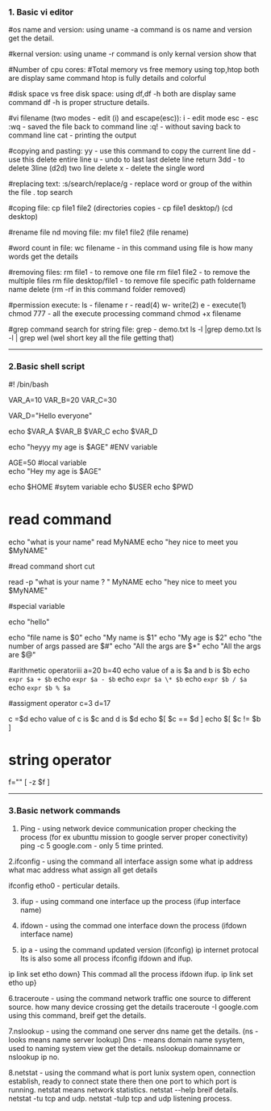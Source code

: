 <h3>1. Basic vi editor</h3>

#os name and version:
using uname -a command is os name and version get the detail.

#kernal version:
using uname -r command is only kernal version show that

#Number of cpu cores:
#Total memory vs free memory
using top,htop both are display same command
htop is fully details and colorful

#disk space vs free disk space:
using df,df -h both are display same command
df -h is proper structure details.

#vi filename (two modes - edit (i) and escape(esc)):
i - edit mode esc - esc
:wq - saved the file back to command line
:q! - without saving back to command line
cat - printing the output

#copying and pasting:
yy - use this command to copy the current line
dd - use this delete entire line
u - undo to last  last delete line return
3dd - to delete 3line (d2d) two line delete
x - delete the single word

#replacing text:
:s/search/replace/g - replace word or group of the within the file . top search

#coping file:
cp file1 file2 (directories copies - cp file1 desktop/) (cd desktop)

#rename file nd moving file:
mv file1 file2 (file rename)

#word count in file:
wc filename - in this command using file is how many words get the details

#removing files:
rm file1 - to remove one file
rm file1 file2 - to remove the multiple files 
rm file desktop/file1  - to remove file specific path foldername name delete (rm -rf in this command folder removed)

#permission execute:
ls - filename
r - read(4) 
w- write(2)
e - execute(1)
 chmod 777 - all the execute processing command chmod +x filename

#grep command search for string file:
grep - demo.txt
ls -l |grep demo.txt
ls -l | grep wel (wel short key all the file getting that)
<hr>
<h3>2.Basic shell script</h3>

#! /bin/bash 

VAR_A=10
VAR_B=20
VAR_C=30

VAR_D="Hello everyone"

echo $VAR_A $VAR_B $VAR_C
echo $VAR_D

echo "heyyy my age is $AGE"        #ENV variable

AGE=50             #local variable  
echo "Hey my age is $AGE"

echo $HOME         #sytem variable
echo $USER 
echo $PWD

# read command

echo "what is your name"
read MyNAME
echo "hey nice to meet you $MyNAME"

#read command short cut

read -p "what is your name ? " MyNAME
echo "hey nice to meet you $MyNAME"

#special variable

echo "hello"

echo "file name is $0"
echo "My name is $1"
echo "My age is $2"
echo "the number of args passed are $#"
echo "All the args are $*"
echo "All the args are $@"

#arithmetic operatoriii
a=20
b=40
echo value of a is $a and b is $b
echo `expr $a + $b`
echo `expr $a - $b`
echo `expr $a \* $b`
echo `expr $b / $a`
echo `expr $b % $a`

#assigment operator
c=3
d=17

c =$d
echo value of c is $c  and d is $d
echo $[ $c == $d ]
echo $[ $c != $b ]

# string operator
f=""
[ -z $f ]
<hr>
<h3>3.Basic network commands</h3>

1. Ping - using network device communication proper checking the process
  (for ex ubunttu mission to google server proper conectivity)
  ping -c 5 google.com - only 5 time printed.

2.ifconfig - using the command  all interface assign some what ip address what mac address what assign all get details

 ifconfig etho0 - perticular details.


3. ifup - using command one interface up the process (ifup interface name)

4. ifdown - using the commad one interface down the process (ifdown interface name)

5. ip a - using the command updated version (ifconfig) ip internet protocal
   Its is also some all process ifconfig ifdown and ifup.

  ip link set etho down}
                        This commad all the process ifdown ifup.
  ip link set etho up}

 6.traceroute - using the command network traffic one source to different source.
  how many device crossing get the details
  traceroute -I google.com using this command, breif get the details.

 7.nslookup - using the command one server dns name get the details. (ns -looks means name server lookup)
  Dns - means domain name sysytem, used to naming system view get the details.
  nslookup domainname or nslookup ip no.

 8.netstat - using the command what is port lunix system open, connection establish, ready to connect state there
  then one port to which port is running.
  netstat means network statistics.
  netstat --help breif details.
  netstat -tu tcp and udp.
  netstat -tulp tcp and udp listening process.
